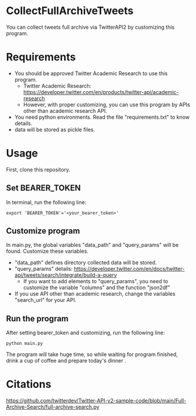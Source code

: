 # CollectFullArchiveTweets
You can collect tweets full archive via TwitterAPI2 by customizing this program.

# Requirements
- You should be approved Twitter Academic Research to use this program.
  - Twitter Academic Research: https://developer.twitter.com/en/products/twitter-api/academic-research
  - However, with proper customizing, you can use this program by APIs other than academic research API.
- You need python environments. Read the file "requirements.txt" to know details.
- data will be stored as pickle files.

# Usage
First, clone this repository.
## Set BEARER_TOKEN
In terminal, run the following line:<br>
```
export 'BEARER_TOKEN'='<your_bearer_token>'
```
## Customize program
In main.py, the global variables "data_path" and "query_params" will be found. Customize these variables. 
- "data_path" defines directory collected data will be stored.
- "query_params" details: https://developer.twitter.com/en/docs/twitter-api/tweets/search/integrate/build-a-query
  - If you want to add elements to "query_params", you need to customize the variable "columns" and the function "json2df"
- If you use API other than academic research, change the variables "search_url" for your API.

## Run the program
After setting bearer_token and customizing, run the following line:
```
python main.py
```
The program will take huge time, so while waiting for program finished, drink a cup of coffee and prepare today's dinner .


# Citations
https://github.com/twitterdev/Twitter-API-v2-sample-code/blob/main/Full-Archive-Search/full-archive-search.py
